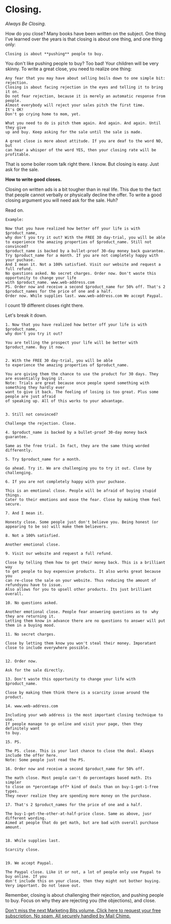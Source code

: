 Closing.
========

*Always Be Closing.*

How do you close? Many books have been written on the subject. One thing I've learned over the years is that closing is about
one thing, and one thing only: 

    Closing is about **pushing** people to buy.
    
    
You don't like pushing people to buy? Too bad! Your children will be very skinny.
To write a great close, you need to realize one thing:

    Any fear that you may have about selling boils down to one simple bit: rejection.
    Closing is about facing rejection in the eyes and telling it to bring it on.
    Do not fear rejection, because it is merely an automatic response from people.
    Almost everybody will reject your sales pitch the first time.
    It's OK!
    Don't go crying home to mom, yet.
    
    What you need to do is pitch them again. And again. And again. Until they give
    up and buy. Keep asking for the sale until the sale is made.
    
    A great close is more about attitude. If you are deaf to the word NO, but
    can hear a whisper of the word YES, then your closing rate will be profitable.
    
That is some boiler room talk right there. I know. But closing is easy. Just ask for the sale.

**How to write good closes.**

Closing on written ads is a bit tougher than in real life. This due to the 
fact that people cannot verbally or physically decline the offer. To write
a good closing argument you will need ask for the sale. Huh?

Read on.

    Example:
    
    Now that you have realized how better off your life is with $product_name,
    why don't you try it out? With the FREE 30 day-trial, you will be able
    to experience the amazing properties of $product_name. Still not convinced?
    $product_name is backed by a bullet-proof 30-day money back guarantee.
    Try $product_name for a month. If you are not completely happy with your puchase.
    And I mean it. Not a 100% satisfied. Visit our website and request a full refund.
    No questions asked. No secret charges. Order now. Don't waste this opportunity to change your life
    with $product_name. www.web-address.com 
    PS. Order now and receive a second $product_name for 50% off. That's 2 $product_names for the price of one and a half.
    Order now. While supplies last. www.web-address.com We accept Paypal.
    
    
I count 19 different closes right there.

Let's break it down.


    1. Now that you have realized how better off your life is with $product_name,
    why don't you try it out?
    
    You are telling the prospect your life will be better with $product_name. Buy it now.
    

    2. With the FREE 30 day-trial, you will be able
    to experience the amazing properties of $product_name.
    
    You are giving them the chance to use the product for 30 days. They are essentially buying it.
    Note: Trials are great because once people spend something with something they hardly ever
    want to give it back. The feeling of losing is too great. Plus some people are just afraid
    of speaking up. All of this works to your advantage.
    

    3. Still not convinced?
    
    Challenge the rejection. Close.
    
    4. $product_name is backed by a bullet-proof 30-day money back guarantee.
    
    Same as the free trial. In fact, they are the same thing worded differently.

    5. Try $product_name for a month.
    
    Go ahead. Try it. We are challenging you to try it out. Close by challenging.

    6. If you are not completely happy with your puchase. 
    
    This is an emotional close. People will be afraid of buying stupid things.
    Cater to their emotions and ease the fear. Close by making them feel secure.

    7. And I mean it.
    
    Honesty close. Some people just don't believe you. Being honest (or appearing to be so) will make them believers.

    8. Not a 100% satisfied.
    
    Another emotional close.
 
    9. Visit our website and request a full refund.
    
    Close by telling them how to get their money back. This is a brilliant way 
    to get people to buy expensive products. It also works great because you
    can re-close the sale on your website. Thus reducing the amount of refundsyou have to issue.
    Also allows for you to upsell other products. Its just brilliant overall.

    10. No questions asked.
    
    Another emotional close. People fear answering questions as to  why they are returning it.
    Letting them know in advance there are no questions to answer will put them in a buying mood.
    
    11. No secret charges.
    
    Close by letting them know you won't steal their money. Imporatant close to include everywhere possible.
    
    
    12. Order now.
    
    Ask for the sale directly.
    
    13. Don't waste this opportunity to change your life with $product_name.
    
    Close by making them think there is a scarcity issue around the product.

    14. www.web-address.com
    
    Including your web address is the most important closing technique to use.
    If people manage to go online and visit your page, then they definitely want
    to buy. 

    15. PS.
    
    The PS. close. This is your last chance to close the deal. Always include the offer here.
    Note: Some people just read the PS. 

    16. Order now and receive a second $product_name for 50% off.
    
    The math close. Most people can't do percentages based math. Its simpler
    to close on *percentage off* kind of deals than on buy-1-get-1-free types.
    They never realize they are spending more money on the purchase.

    17. That's 2 $product_names for the price of one and a half.
    
    The buy-1-get-the-other-at-half-price close. Same as above, jusr different wording.
    Aimed at people that do get math, but are bad with overall purchase amount.

    
    18. While supplies last. 
    
    Scarcity close.
    
    
    19. We accept Paypal.
    
    The Paypal close. Like it or not, a lot of people only use Paypal to buy online. If you
    don't include this on your close, then they might not bother buying. Very important. Do not leave out.
    


Remember, closing is about challenging their rejection, and pushing people to buy. Focus on why they are rejecting you (the objections), and close.





<a href="http://orangethirty.github.com/marketing_bits">Don't miss the next Marketing Bits volume. Click here to request your free subscription. No spam. All securely handled by Mail Chimp.</a>
